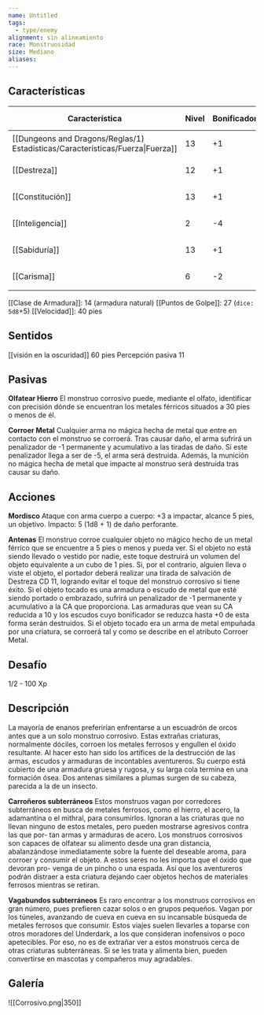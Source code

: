 ```yaml
---
name: Untitled
tags:
  - type/enemy
alignment: sin alineamiento
race: Monstruosidad
size: Mediano
aliases:
---
```


## Características

| Característica                                                                 | Nivel | Bonificador | Lanzar dado      |
| ------------------------------------------------------------------------------ | ----- | ----------- | ---------------- |
| [[Dungeons and Dragons/Reglas/1) Estadisticas/Características/Fuerza\|Fuerza]] | 13    | +1          | `dice: 1d20 + 0` |
| [[Destreza]]                                                                   | 12    | +1          | `dice: 1d20 + 0` |
| [[Constitución]]                                                               | 13    | +1          | `dice: 1d20 + 0` |
| [[Inteligencia]]                                                               | 2     | -4          | `dice: 1d20 + 0` |
| [[Sabiduría]]                                                                  | 13    | +1          | `dice: 1d20 + 0` |
| [[Carisma]]                                                                    | 6     | -2          | `dice: 1d20 + 0` |

[[Clase de Armadura]]: 14 (armadura natural)
[[Puntos de Golpe]]: 27 (`dice: 5d8`+5)
[[Velocidad]]: 40 pies

## Sentidos

[[visión en la oscuridad]] 60 pies
Percepción pasiva 11

## Pasivas

**Olfatear Hierro**
El monstruo corrosivo puede, mediante el olfato, identificar con precisión dónde se encuentran los metales férricos situados a 30 pies o menos de él.

**Corroer Metal**
Cualquier arma no mágica hecha de metal que entre en contacto con el monstruo se corroerá. Tras causar daño, el arma sufrirá un penalizador de -1 permanente y acumulativo a las tiradas de daño. Si este penalizador llega a ser de -5, el arma será destruida. Además, la munición no mágica hecha de metal que impacte al monstruo será destruida tras causar su daño.

## Acciones

**Mordisco**
Ataque con arma cuerpo a cuerpo: +3 a impactar, alcance 5 pies, un objetivo. 
Impacto: 5 (1d8 + 1) de daño perforante.

**Antenas**
El monstruo corroe cualquier objeto no mágico hecho de un metal férrico que se encuentre a 5 pies o menos y pueda ver. Si el objeto no está siendo llevado o vestido por nadie, este toque destruirá un volumen del objeto equivalente a un cubo de 1 pies. Si, por el contrario, alguien lleva o viste el objeto, el portador deberá realizar una tirada de salvación de Destreza CD 11, logrando evitar el toque del monstruo corrosivo si tiene éxito.
Si el objeto tocado es una armadura o escudo de metal que esté siendo portado o embrazado, sufrirá un penalizador de -1 permanente y acumulativo a la CA que proporciona.
Las armaduras que vean su CA reducida a 10 y los escudos cuyo bonificador se reduzca hasta +0 de esta forma serán destruidos. Si el objeto tocado era un arma de metal empuñada por una criatura, se corroerá tal y como se describe en el atributo Corroer Metal.

## Desafío

1/2 - 100 Xp

## Descripción

La mayoría de enanos preferirían enfrentarse a un escuadrón de orcos antes que a un solo monstruo corrosivo. Estas extrañas criaturas, normalmente dóciles, corroen los metales ferrosos y engullen el óxido resultante. Al hacer esto han sido los artífices de la destrucción de las armas, escudos y armaduras de incontables aventureros.
Su cuerpo está cubierto de una armadura gruesa y rugosa, y su larga cola termina en una formación ósea. Dos antenas similares a plumas surgen de su cabeza, parecida a la de un insecto.

**Carroñeros subterráneos**
Estos monstruos vagan por corredores subterráneos en busca de metales ferrosos, como
el hierro, el acero, la adamantina o el mithral, para consumirlos. Ignoran a las criaturas que no llevan ninguno de estos metales, pero pueden mostrarse agresivos contra las que por- tan armas y armaduras de acero. Los monstruos corrosivos son capaces de olfatear su alimento desde una gran distancia, abalanzándose inmediatamente sobre la fuente del deseable aroma, para corroer y consumir el objeto.
A estos seres no les importa que el óxido que devoran pro- venga de un pincho o una espada. Así que los aventureros podrán distraer a esta criatura dejando caer objetos hechos de materiales ferrosos mientras se retiran.

**Vagabundos subterráneos**
Es raro encontrar a los monstruos corrosivos en gran número, pues prefieren cazar solos o en grupos pequeños. Vagan por los túneles, avanzando de cueva en cueva en su incansable búsqueda de metales ferrosos que consumir. Estos viajes suelen llevarles a toparse con otros moradores del Underdark, a los que consideran inofensivos o poco apetecibles. Por eso, no es de extrañar ver a estos monstruos cerca de otras criaturas subterráneas. Si se les trata y alimenta bien, pueden convertirse en mascotas y compañeros muy agradables.

## Galería

![[Corrosivo.png|350]]